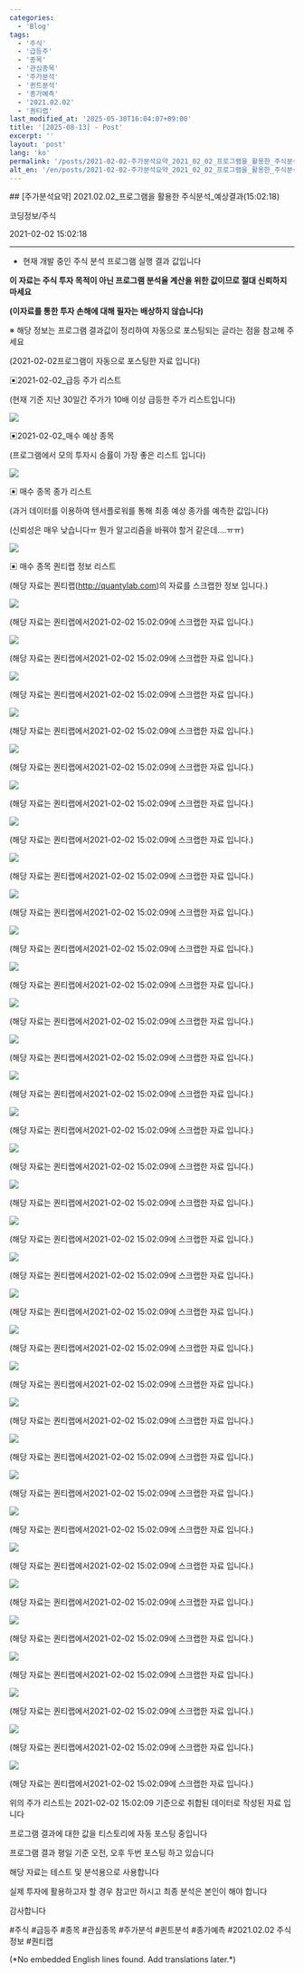 ```yaml
---
categories:
  - 'Blog'
tags:
  - '주식'
  - '급등주'
  - '종목'
  - '관심종목'
  - '주가분석'
  - '퀸트분석'
  - '종가예측'
  - '2021.02.02'
  - '퀀티랩'
last_modified_at: '2025-05-30T16:04:07+09:00'
title: '[2025-08-13] - Post'
excerpt: ''
layout: 'post'
lang: 'ko'
permalink: '/posts/2021-02-02-주가분석요약_2021_02_02_프로그램을_활용한_주식분석_예상결과_15_02_18/'
alt_en: '/en/posts/2021-02-02-주가분석요약_2021_02_02_프로그램을_활용한_주식분석_예상결과_15_02_18/'
---
```


<div class="lang-panel lang-ko" lang="ko">
## [주가분석요약] 2021.02.02_프로그램을 활용한 주식분석_예상결과(15:02:18)

코딩정보/주식

2021-02-02 15:02:18

* * *

* 현재 개발 중인 주식 분석 프로그램 실행 결과 값입니다

**이 자료는 주식 투자 목적이 아닌 프로그램 분석율 계산을 위한 값이므로 절대 신뢰하지 마세요**

**(이자료를 통한 투자 손해에 대해 필자는 배상하지 않습니다)**

※ 해당 정보는 프로그램 결과값이 정리하여 자동으로 포스팅되는 글라는 점을 참고해 주세요

(2021-02-02프로그램이 자동으로 포스팅한 자료 입니다)

▣2021-02-02_급등 주가 리스트

(현재 기준 지난 30일간 주가가 10배 이상 급등한 주가 리스트입니다)

![](/assets/images/주가분석요약_2021_02_02_프로그램을_활용한_주식분석_예상결과_15_02_18/skyloket_list.png)

▣2021-02-02_매수 예상 종목

(프로그램에서 모의 투자시 승률이 가장 좋은 리스트 입니다)

![](/assets/images/주가분석요약_2021_02_02_프로그램을_활용한_주식분석_예상결과_15_02_18/buy_list.png)

▣ 매수 종목 종가 리스트

(과거 데이터를 이용하여 텐서플로워를 통해 최종 예상 종가를 예측한 값입니다)

(신뢰성은 매우 낮습니다ㅠ 뭔가 알고리즘을 바꿔야 할거 같은데....ㅠㅠ)

![](/assets/images/주가분석요약_2021_02_02_프로그램을_활용한_주식분석_예상결과_15_02_18/stockclose_list.png)

▣ 매수 종목 퀀티랩 정보 리스트

(해당 자료는 퀀티랩(http://quantylab.com)의 자료를 스크랩한 정보 입니다.)

![](/assets/images/주가분석요약_2021_02_02_프로그램을_활용한_주식분석_예상결과_15_02_18/004590.png)

(해당 자료는 퀀티랩에서2021-02-02 15:02:09에 스크랩한 자료 입니다.)

![](/assets/images/주가분석요약_2021_02_02_프로그램을_활용한_주식분석_예상결과_15_02_18/004800.png)

(해당 자료는 퀀티랩에서2021-02-02 15:02:09에 스크랩한 자료 입니다.)

![](/assets/images/주가분석요약_2021_02_02_프로그램을_활용한_주식분석_예상결과_15_02_18/006220.png)

(해당 자료는 퀀티랩에서2021-02-02 15:02:09에 스크랩한 자료 입니다.)

![](/assets/images/주가분석요약_2021_02_02_프로그램을_활용한_주식분석_예상결과_15_02_18/007570.png)

(해당 자료는 퀀티랩에서2021-02-02 15:02:09에 스크랩한 자료 입니다.)

![](/assets/images/주가분석요약_2021_02_02_프로그램을_활용한_주식분석_예상결과_15_02_18/009620.png)

(해당 자료는 퀀티랩에서2021-02-02 15:02:09에 스크랩한 자료 입니다.)

![](/assets/images/주가분석요약_2021_02_02_프로그램을_활용한_주식분석_예상결과_15_02_18/010470.png)

(해당 자료는 퀀티랩에서2021-02-02 15:02:09에 스크랩한 자료 입니다.)

![](/assets/images/주가분석요약_2021_02_02_프로그램을_활용한_주식분석_예상결과_15_02_18/011090.png)

(해당 자료는 퀀티랩에서2021-02-02 15:02:09에 스크랩한 자료 입니다.)

![](/assets/images/주가분석요약_2021_02_02_프로그램을_활용한_주식분석_예상결과_15_02_18/017000.png)

(해당 자료는 퀀티랩에서2021-02-02 15:02:09에 스크랩한 자료 입니다.)

![](/assets/images/주가분석요약_2021_02_02_프로그램을_활용한_주식분석_예상결과_15_02_18/025440.png)

(해당 자료는 퀀티랩에서2021-02-02 15:02:09에 스크랩한 자료 입니다.)

![](/assets/images/주가분석요약_2021_02_02_프로그램을_활용한_주식분석_예상결과_15_02_18/025550.png)

(해당 자료는 퀀티랩에서2021-02-02 15:02:09에 스크랩한 자료 입니다.)

![](/assets/images/주가분석요약_2021_02_02_프로그램을_활용한_주식분석_예상결과_15_02_18/028300.png)

(해당 자료는 퀀티랩에서2021-02-02 15:02:09에 스크랩한 자료 입니다.)

![](/assets/images/주가분석요약_2021_02_02_프로그램을_활용한_주식분석_예상결과_15_02_18/035150.png)

(해당 자료는 퀀티랩에서2021-02-02 15:02:09에 스크랩한 자료 입니다.)

![](/assets/images/주가분석요약_2021_02_02_프로그램을_활용한_주식분석_예상결과_15_02_18/037440.png)

(해당 자료는 퀀티랩에서2021-02-02 15:02:09에 스크랩한 자료 입니다.)

![](/assets/images/주가분석요약_2021_02_02_프로그램을_활용한_주식분석_예상결과_15_02_18/047050.png)

(해당 자료는 퀀티랩에서2021-02-02 15:02:09에 스크랩한 자료 입니다.)

![](/assets/images/주가분석요약_2021_02_02_프로그램을_활용한_주식분석_예상결과_15_02_18/061250.png)

(해당 자료는 퀀티랩에서2021-02-02 15:02:09에 스크랩한 자료 입니다.)

![](/assets/images/주가분석요약_2021_02_02_프로그램을_활용한_주식분석_예상결과_15_02_18/066310.png)

(해당 자료는 퀀티랩에서2021-02-02 15:02:09에 스크랩한 자료 입니다.)

![](/assets/images/주가분석요약_2021_02_02_프로그램을_활용한_주식분석_예상결과_15_02_18/066910.png)

(해당 자료는 퀀티랩에서2021-02-02 15:02:09에 스크랩한 자료 입니다.)

![](/assets/images/주가분석요약_2021_02_02_프로그램을_활용한_주식분석_예상결과_15_02_18/067990.png)

(해당 자료는 퀀티랩에서2021-02-02 15:02:09에 스크랩한 자료 입니다.)

![](/assets/images/주가분석요약_2021_02_02_프로그램을_활용한_주식분석_예상결과_15_02_18/068270.png)

(해당 자료는 퀀티랩에서2021-02-02 15:02:09에 스크랩한 자료 입니다.)

![](/assets/images/주가분석요약_2021_02_02_프로그램을_활용한_주식분석_예상결과_15_02_18/071200.png)

(해당 자료는 퀀티랩에서2021-02-02 15:02:09에 스크랩한 자료 입니다.)

![](/assets/images/주가분석요약_2021_02_02_프로그램을_활용한_주식분석_예상결과_15_02_18/078940.png)

(해당 자료는 퀀티랩에서2021-02-02 15:02:09에 스크랩한 자료 입니다.)

![](/assets/images/주가분석요약_2021_02_02_프로그램을_활용한_주식분석_예상결과_15_02_18/101390.png)

(해당 자료는 퀀티랩에서2021-02-02 15:02:09에 스크랩한 자료 입니다.)

![](/assets/images/주가분석요약_2021_02_02_프로그램을_활용한_주식분석_예상결과_15_02_18/106240.png)

(해당 자료는 퀀티랩에서2021-02-02 15:02:09에 스크랩한 자료 입니다.)

![](/assets/images/주가분석요약_2021_02_02_프로그램을_활용한_주식분석_예상결과_15_02_18/112190.png)

(해당 자료는 퀀티랩에서2021-02-02 15:02:09에 스크랩한 자료 입니다.)

![](/assets/images/주가분석요약_2021_02_02_프로그램을_활용한_주식분석_예상결과_15_02_18/123750.png)

(해당 자료는 퀀티랩에서2021-02-02 15:02:09에 스크랩한 자료 입니다.)

![](/assets/images/주가분석요약_2021_02_02_프로그램을_활용한_주식분석_예상결과_15_02_18/189350.png)

(해당 자료는 퀀티랩에서2021-02-02 15:02:09에 스크랩한 자료 입니다.)

![](/assets/images/주가분석요약_2021_02_02_프로그램을_활용한_주식분석_예상결과_15_02_18/202960.png)

(해당 자료는 퀀티랩에서2021-02-02 15:02:09에 스크랩한 자료 입니다.)

![](/assets/images/주가분석요약_2021_02_02_프로그램을_활용한_주식분석_예상결과_15_02_18/221800.png)

(해당 자료는 퀀티랩에서2021-02-02 15:02:09에 스크랩한 자료 입니다.)

![](/assets/images/주가분석요약_2021_02_02_프로그램을_활용한_주식분석_예상결과_15_02_18/224020.png)

(해당 자료는 퀀티랩에서2021-02-02 15:02:09에 스크랩한 자료 입니다.)

![](/assets/images/주가분석요약_2021_02_02_프로그램을_활용한_주식분석_예상결과_15_02_18/224760.png)

(해당 자료는 퀀티랩에서2021-02-02 15:02:09에 스크랩한 자료 입니다.)

![](/assets/images/주가분석요약_2021_02_02_프로그램을_활용한_주식분석_예상결과_15_02_18/267810.png)

(해당 자료는 퀀티랩에서2021-02-02 15:02:09에 스크랩한 자료 입니다.)

![](/assets/images/주가분석요약_2021_02_02_프로그램을_활용한_주식분석_예상결과_15_02_18/270870.png)

(해당 자료는 퀀티랩에서2021-02-02 15:02:09에 스크랩한 자료 입니다.)

![](/assets/images/주가분석요약_2021_02_02_프로그램을_활용한_주식분석_예상결과_15_02_18/351320.png)

(해당 자료는 퀀티랩에서2021-02-02 15:02:09에 스크랩한 자료 입니다.)

위의 주가 리스트는 2021-02-02 15:02:09 기준으로 취합된 데이터로 작성된 자료 입니다

프로그램 결과에 대한 값을 티스토리에 자동 포스팅 중입니다

프로그램 결과 평일 기준 오전, 오후 두번 포스팅 하고 있습니다

해당 자료는 테스트 및 분석용으로 사용합니다

실제 투자에 활용하고자 할 경우 참고만 하시고 최종 분석은 본인이 해야 합니다

감사합니다

  

#주식 #급등주 #종목 #관심종목 #주가분석 #퀸트분석 #종가예측 #2021.02.02 주식정보 #퀀티랩


</div>
<div class="lang-panel lang-en" lang="en">
(*No embedded English lines found. Add translations later.*)

</div>
